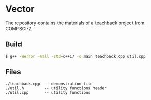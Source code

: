 # Vector

The repository contains the materials of a teachback project from COMPSCI-2.

## Build

```bash
$ g++ -Werror -Wall -std=c++17 -o main teachback.cpp util.cpp
```

## Files

```
./teachback.cpp  -- demonstration file
./util.h         -- utility functions header
./util.cpp       -- utility functions
```
